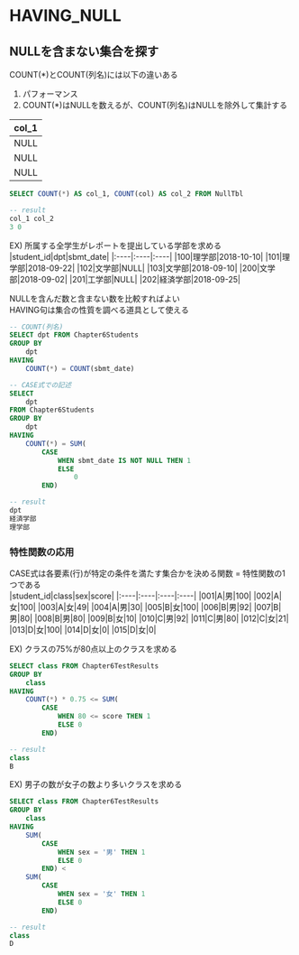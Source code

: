 # HAVING_NULL
## NULLを含まない集合を探す
COUNT(*)とCOUNT(列名)には以下の違いある
1. パフォーマンス
2. COUNT(*)はNULLを数えるが、COUNT(列名)はNULLを除外して集計する

|col_1|
|:----|
|NULL|
|NULL|
|NULL|

``` SQL
SELECT COUNT(*) AS col_1, COUNT(col) AS col_2 FROM NullTbl

-- result
col_1 col_2
3 0
```

EX) 所属する全学生がレポートを提出している学部を求める
|student_id|dpt|sbmt_date|
|:----|:----|:----|
|100|理学部|2018-10-10|
|101|理学部|2018-09-22|
|102|文学部|NULL|
|103|文学部|2018-09-10|
|200|文学部|2018-09-02|
|201|工学部|NULL|
|202|経済学部|2018-09-25|

NULLを含んだ数と含まない数を比較すればよい  
HAVING句は集合の性質を調べる道具として使える
``` sql
-- COUNT(列名)
SELECT dpt FROM Chapter6Students
GROUP BY
	dpt
HAVING
	COUNT(*) = COUNT(sbmt_date)

-- CASE式での記述
SELECT
	dpt
FROM Chapter6Students
GROUP BY
	dpt
HAVING
	COUNT(*) = SUM(
		CASE
			WHEN sbmt_date IS NOT NULL THEN 1
			ELSE
				0
		END)

-- result
dpt
経済学部
理学部
```

### 特性関数の応用
CASE式は各要素(行)が特定の条件を満たす集合かを決める関数 = 特性関数の1つである  
|student_id|class|sex|score|
|:----|:----|:----|:----|
|001|A|男|100|
|002|A|女|100|
|003|A|女|49|
|004|A|男|30|
|005|B|女|100|
|006|B|男|92|
|007|B|男|80|
|008|B|男|80|
|009|B|女|10|
|010|C|男|92|
|011|C|男|80|
|012|C|女|21|
|013|D|女|100|
|014|D|女|0|
|015|D|女|0|

EX) クラスの75%が80点以上のクラスを求める
``` sql
SELECT class FROM Chapter6TestResults
GROUP BY
	class
HAVING
	COUNT(*) * 0.75 <= SUM(
		CASE
			WHEN 80 <= score THEN 1
			ELSE 0
		END)

-- result
class
B
```

EX) 男子の数が女子の数より多いクラスを求める
``` sql
SELECT class FROM Chapter6TestResults
GROUP BY
	class
HAVING
	SUM(
		CASE
			WHEN sex = '男' THEN 1
			ELSE 0
		END) <
	SUM(
		CASE
			WHEN sex = '女' THEN 1
			ELSE 0
		END)

-- result
class
D
```
